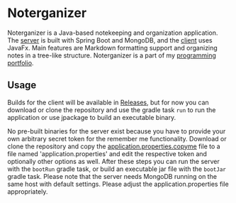 # Noterganizer

Noterganizer is a Java-based notekeeping and organization application.
The [server](server) is built with Spring Boot and MongoDB, and the
[client](client) uses JavaFx. Main features are Markdown formatting 
support and organizing notes in a tree-like structure. Noterganizer is 
a part of my [programming portfolio](https://datafox.me).

## Usage

Builds for the client will be available in 
[Releases](https://github.com/melodicore/noterganizer/releases), 
but for now you can download or clone the repository and use the
gradle task `run` to run the application or use jpackage to build 
an executable binary.

No pre-built binaries for the server exist because you have to provide
your own arbitrary secret token for the remember me functionality.
Download or clone the repository and copy the
[application.properties.copyme](server/src/main/resources/application.properties.copyme)
file to a file named 'application.properties' and edit the respective token 
and optionally other options as well. After these steps you can run the 
server with the `bootRun` gradle task, or build an executable jar file
with the `bootJar` gradle task. Please note that the server needs MongoDB 
running on the same host with default settings. Please adjust the
application.properties file appropriately.
